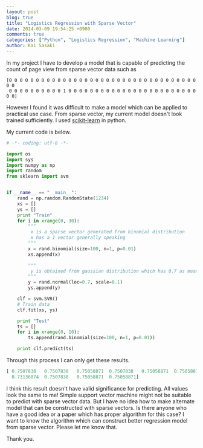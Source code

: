```yaml
---
layout: post
blog: true
title: "Logistics Regression with Sparse Vector"
date: 2014-03-09 19:54:25 +0900
comments: true
categories: ["Python", "Logistics Regression", "Machine Learning"]
author: Kai Sasaki
---
```


In my project I have to develop a model that is capable of predicting the count of page view
from sparse vector data such as

```
[0 0 0 0 0 0 0 0 0 0 0 0 0 0 0 0 0 0 0 0 0 0 0 0 0 0 0 0 0 0 0 0 0 0 0 0 0
 0 0 0 0 0 0 0 0 0 0 1 0 0 0 0 0 0 0 0 0 0 0 0 0 0 0 0 0 0 0 0 0 0 0 0 0 0]
```

However I found it was difficult to make a model which can be applied to practical use case. From sparse vector, my current model
doesn't look trained sufficiently. I used [scikit-learn](http://scikit-learn.org/stable/index.html) in python.

<!-- more -->

My current code is below.

```python
# -*- coding: utf-8 -*-

import os
import sys
import numpy as np
import random
from sklearn import svm


if __name__ == "__main__":
    rand = np.random.RandomState(1234)
    xs = []
    ys = []
    print "Train"
    for i in xrange(0, 30):
	    """
	     x is a sparse vector generated from binomial distribution
		 x has a 1 vector generally speaking
		"""
        x = rand.binomial(size=100, n=1, p=0.01)
        xs.append(x)

        """
		 y is obtained from gaussian distribution which has 0.7 as mean value
        """
        y = rand.normal(loc=0.7, scale=0.1)
        ys.append(y)

    clf = svm.SVR()
	# Train data
    clf.fit(xs, ys)

    print "Test"
    ts = []
    for i in xrange(0, 10):
        ts.append(rand.binomial(size=100, n=1, p=0.01))

    print clf.predict(ts)
```

Through this process I can only get these results.

```python
[ 0.7507838   0.7507838   0.75058871  0.7507838   0.75058871  0.75058871
  0.73136874  0.7507838   0.75058871  0.75058871]
```

I think this result doesn't have valid significance for predicting. All values look the same to me!
Simple support vector machine might not be suitable to predict with sparse vector data. But I have no idea
how to make alternate model that can be constructed with sparse vectors. Is there anyone who have a good idea or
a paper which has proper algorithm for this case? I want to know the algorithm which can construct better regression
model from sparse vector. Please let me know that.

Thank you.



